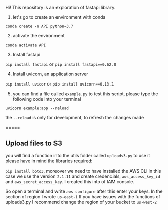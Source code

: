 Hi!
This repository is an exploration of fastapi library.

1. let's go to create an environment with conda

```conda create -n API python=3.7```

2. activate the environment

```conda activate API```

3. Install fastapi

`pip install fastapi` or `pip install fastapi==0.62.0`

4. Install uvicorn, an application server

`pip install uvicor` or `pip install uvicorn==0.13.1`

5. you can find a file called `example.py` to test this script, please type the following code into your terminal

```uvicorn example:app --reload```

the `--reload` is only for development, to refresh the changes made

=====
## Upload files to S3
you will find a function into the utils folder called `uploads3.py` to use it please have in mind the libraries required:

`pip install boto3`, moreover we need to have installed the AWS CLI in this case we use the version `2.1.11` and create credencials, `aws_access_key_id` and `aws_secret_access_key`. I created this into of IAM console.

So open a terminal and write `aws configure` after this enter your keys. In the section of region I wrote `us-east-1`
If you have issues with the functions of uploads3.py I recommend change the region of your bucket to `us-west-2`
